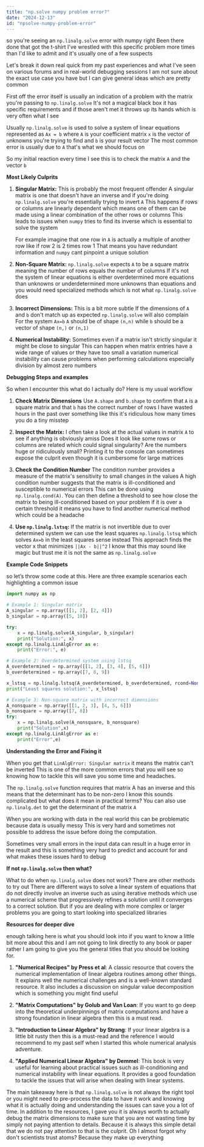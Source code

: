 ```yaml
---
title: "np.solve numpy problem error?"
date: "2024-12-13"
id: "npsolve-numpy-problem-error"
---
```


 so you're seeing an `np.linalg.solve` error with numpy right Been there done that got the t-shirt I've wrestled with this specific problem more times than I'd like to admit and it's usually one of a few suspects

Let's break it down real quick from my past experiences and what I've seen on various forums and in real-world debugging sessions I am not sure about the exact use case you have but I can give general ideas which are pretty common

First off the error itself is usually an indication of a problem with the matrix you're passing to `np.linalg.solve` It's not a magical black box it has specific requirements and if those aren't met it throws up its hands which is very often what I see

Usually `np.linalg.solve` is used to solve a system of linear equations represented as `Ax = b` where `A` is your coefficient matrix `x` is the vector of unknowns you're trying to find and `b` is your result vector The most common error is usually due to `A` that's what we should focus on

So my initial reaction every time I see this is to check the matrix `A` and the vector `b`

**Most Likely Culprits**

1.  **Singular Matrix:** This is probably the most frequent offender A singular matrix is one that doesn't have an inverse and if you're doing `np.linalg.solve` you're essentially trying to invert `A` This happens if rows or columns are linearly dependent which means one of them can be made using a linear combination of the other rows or columns This leads to issues when `numpy` tries to find its inverse which is essential to solve the system

    For example imagine that one row in `A` is actually a multiple of another row like if row 2 is 2 times row 1 That means you have redundant information and `numpy` cant pinpoint a unique solution

2.  **Non-Square Matrix:** `np.linalg.solve` expects `A` to be a square matrix meaning the number of rows equals the number of columns If it's not the system of linear equations is either overdetermined more equations than unknowns or underdetermined more unknowns than equations and you would need specialized methods which is not what `np.linalg.solve` does

3.  **Incorrect Dimensions:** This is a bit more subtle If the dimensions of `A` and `b` don't match up as expected `np.linalg.solve` will also complain For the system `Ax=b` `A` should be of shape `(n,n)` while `b` should be a vector of shape `(n,)` or `(n,1)`

4.  **Numerical Instability:** Sometimes even if a matrix isn't strictly singular it might be close to singular This can happen when matrix entries have a wide range of values or they have too small a variation numerical instability can cause problems when performing calculations especially division by almost zero numbers

**Debugging Steps and examples**

So when I encounter this what do I actually do? Here is my usual workflow

1.  **Check Matrix Dimensions** Use `A.shape` and `b.shape` to confirm that `A` is a square matrix and that `b` has the correct number of rows I have wasted hours in the past over something like this it's ridiculous how many times you do a tiny misstep

2.  **Inspect the Matrix:** I often take a look at the actual values in matrix `A` to see if anything is obviously amiss Does it look like some rows or columns are related which could signal singularity? Are the numbers huge or ridiculously small? Printing it to the console can sometimes expose the culprit even though it is cumbersome for large matrices

3.  **Check the Condition Number** The condition number provides a measure of the matrix's sensitivity to small changes in the values A high condition number suggests that the matrix is ill-conditioned and susceptible to numerical errors This can be done using `np.linalg.cond(A)`. You can then define a threshold to see how close the matrix to being ill-conditioned based on your problem if it is over a certain threshold it means you have to find another numerical method which could be a headache

4.  **Use `np.linalg.lstsq`:** If the matrix is not invertible due to over determined system we can use the least squares `np.linalg.lstsq` which solves `Ax=b` in the least squares sense instead This approach finds the vector x that minimizes `||Ax - b||^2` I know that this may sound like magic but trust me it is not the same as `np.linalg.solve`

**Example Code Snippets**

 so let’s throw some code at this. Here are three example scenarios each highlighting a common issue

```python
import numpy as np

# Example 1: Singular matrix
A_singular = np.array([[1, 2], [2, 4]])
b_singular = np.array([5, 10])

try:
    x = np.linalg.solve(A_singular, b_singular)
    print("Solution:", x)
except np.linalg.LinAlgError as e:
    print("Error:", e)

# Example 2: Overdetermined system using lstsq
A_overdetermined = np.array([[1, 2], [3, 4], [5, 6]])
b_overdetermined = np.array([7, 8, 9])

x_lstsq = np.linalg.lstsq(A_overdetermined, b_overdetermined, rcond=None)[0]
print("Least squares solution:", x_lstsq)

# Example 3: Non-square matrix with incorrect dimensions
A_nonsquare = np.array([[1, 2, 3], [4, 5, 6]])
b_nonsquare = np.array([7, 8])
try:
    x = np.linalg.solve(A_nonsquare, b_nonsquare)
    print("Solution",x)
except np.linalg.LinAlgError as e:
    print("Error",e)
```

**Understanding the Error and Fixing it**

When you get that `LinAlgError: Singular matrix` it means the matrix can't be inverted This is one of the more common errors that you will see so knowing how to tackle this will save you some time and headaches.

The `np.linalg.solve` function requires that matrix A has an inverse and this means that the determinant has to be non-zero I know this sounds complicated but what does it mean in practical terms? You can also use `np.linalg.det` to get the determinant of the matrix `A`

When you are working with data in the real world this can be problematic because data is usually messy This is very hard and sometimes not possible to address the issue before doing the computation.

Sometimes very small errors in the input data can result in a huge error in the result and this is something very hard to predict and account for and what makes these issues hard to debug

**If not `np.linalg.solve` then what?**

What to do when `np.linalg.solve` does not work? There are other methods to try out There are different ways to solve a linear system of equations that do not directly involve an inverse such as using iterative methods which use a numerical scheme that progressively refines a solution until it converges to a correct solution. But if you are dealing with more complex or larger problems you are going to start looking into specialized libraries

**Resources for deeper dive**

 enough talking here is what you should look into if you want to know a little bit more about this and I am not going to link directly to any book or paper rather I am going to give you the general titles that you should be looking for.

1.  **"Numerical Recipes" by Press et al**: A classic resource that covers the numerical implementation of linear algebra routines among other things. It explains well the numerical challenges and is a well-known standard resource. It also includes a discussion on singular value decomposition which is something you might find useful

2.  **"Matrix Computations" by Golub and Van Loan**: If you want to go deep into the theoretical underpinnings of matrix computations and have a strong foundation in linear algebra then this is a must read.

3.  **"Introduction to Linear Algebra" by Strang**: If your linear algebra is a little bit rusty then this is a must-read and the reference I would recommend to my past self when I started this whole numerical analysis adventure.

4.  **"Applied Numerical Linear Algebra" by Demmel**: This book is very useful for learning about practical issues such as ill-conditioning and numerical instability with linear equations. It provides a good foundation to tackle the issues that will arise when dealing with linear systems.

The main takeaway here is that `np.linalg.solve` is not always the right tool or you might need to pre-process the data to have it work and knowing what it is actually doing and understanding the issues can save you a lot of time. In addition to the resources, I gave you it is always worth to actually debug the matrix dimensions to make sure that you are not wasting time by simply not paying attention to details. Because it is always this simple detail that we do not pay attention to that is the culprit. Oh I almost forgot why don't scientists trust atoms? Because they make up everything
